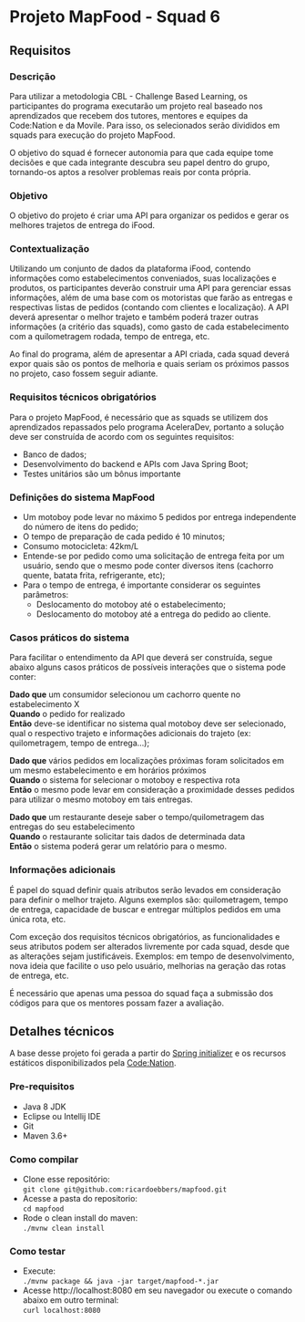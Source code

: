 # Projeto MapFood - Squad 6

## Requisitos

### Descrição

Para utilizar a metodologia CBL - Challenge Based Learning, os participantes do programa 
executarão um projeto real baseado nos aprendizados que recebem dos tutores, mentores e equipes 
da Code:Nation e da Movile. Para isso, os selecionados serão divididos em squads para execução do
 projeto MapFood.

O objetivo do squad é fornecer autonomia para que cada equipe tome decisões e que cada integrante
 descubra seu papel dentro do grupo, tornando-os aptos a resolver problemas reais por conta própria.

### Objetivo

O objetivo do projeto é criar uma API para organizar os pedidos e gerar os melhores trajetos de 
entrega do iFood.

### Contextualização

Utilizando um conjunto de dados da plataforma iFood, contendo informações como estabelecimentos 
conveniados, suas localizações e produtos, os participantes deverão construir uma API para 
gerenciar essas informações, além de uma base com os motoristas que farão as entregas e 
respectivas listas de pedidos (contando com clientes e localização). A API deverá apresentar o 
melhor trajeto e também poderá trazer outras informações (a critério das squads), como gasto de 
cada estabelecimento com a quilometragem rodada, tempo de entrega, etc.

Ao final do programa, além de apresentar a API criada, cada squad deverá expor quais são os 
pontos de melhoria e quais seriam os próximos passos no projeto, caso fossem seguir adiante. 


### Requisitos técnicos obrigatórios

Para o projeto MapFood, é necessário que as squads se utilizem dos aprendizados repassados pelo 
programa AceleraDev, portanto a solução deve ser construída de acordo com os seguintes requisitos:

- Banco de dados;
- Desenvolvimento do backend e APIs com Java Spring Boot;
- Testes unitários são um bônus importante

### Definições do sistema MapFood

- Um motoboy pode levar no máximo 5 pedidos por entrega independente do número de itens do pedido;
- O tempo de preparação de cada pedido é 10 minutos;
- Consumo motocicleta: 42km/L
- Entende-se por pedido como uma solicitação de entrega feita por um usuário, sendo que o mesmo 
pode conter diversos itens (cachorro quente, batata frita, refrigerante, etc);
- Para o tempo de entrega, é importante considerar os seguintes parâmetros:
	- Deslocamento do motoboy até o estabelecimento;
	- Deslocamento do motoboy até a entrega do pedido ao cliente.

### Casos práticos do sistema

Para facilitar o entendimento da API que deverá ser construída, segue abaixo alguns casos 
práticos de possíveis interações que o sistema pode conter:

**Dado que** um consumidor selecionou um cachorro quente no estabelecimento X  
**Quando** o pedido for realizado  
**Então** deve-se identificar no sistema qual motoboy deve ser selecionado, qual o respectivo 
trajeto e informações adicionais do trajeto (ex: quilometragem, tempo de entrega…);  

**Dado que** vários pedidos em localizações próximas foram solicitados em um mesmo 
estabelecimento e em horários próximos  
**Quando** o sistema for selecionar o motoboy e respectiva rota  
**Então** o mesmo pode levar em consideração a proximidade desses pedidos para utilizar o mesmo 
motoboy em tais entregas.  

**Dado que** um restaurante deseje saber o tempo/quilometragem das entregas do seu estabelecimento  
**Quando** o restaurante solicitar tais dados de determinada data  
**Então** o sistema poderá gerar um relatório para o mesmo.  

### Informações adicionais

É papel do squad definir quais atributos serão levados em consideração para definir o melhor 
trajeto. Alguns exemplos são: quilometragem, tempo de entrega, capacidade de buscar e entregar 
múltiplos pedidos em uma única rota, etc.

Com exceção dos requisitos técnicos obrigatórios, as funcionalidades e seus atributos podem ser 
alterados livremente por cada squad, desde que as alterações sejam justificáveis. Exemplos: em 
tempo de desenvolvimento, nova ideia que facilite o uso pelo usuário, melhorias na geração das 
rotas de entrega, etc.

É necessário que apenas uma pessoa do squad faça a submissão dos códigos para que os mentores 
possam fazer a avaliação.

## Detalhes técnicos

A base desse projeto foi gerada a partir do [Spring initializer](https://start.spring.io/) e os 
recursos estáticos disponibilizados pela [Code:Nation](https://www.codenation.com.br/).

### Pre-requisitos

- Java 8 JDK
- Eclipse ou Intellij IDE
- Git
- Maven 3.6+

### Como compilar

- Clone esse repositório:  
```git clone git@github.com:ricardoebbers/mapfood.git```
- Acesse a pasta do repositorio:  
```cd mapfood```
- Rode o clean install do maven:  
```./mvnw clean install```

### Como testar

- Execute:  
```./mvnw package && java -jar target/mapfood-*.jar```
- Acesse http://localhost:8080 em seu navegador ou execute o comando abaixo em outro terminal:  
```curl localhost:8080```
